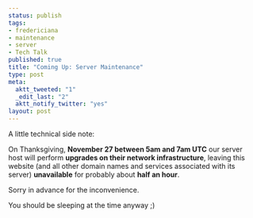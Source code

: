 ```yaml
--- 
status: publish
tags: 
- fredericiana
- maintenance
- server
- Tech Talk
published: true
title: "Coming Up: Server Maintenance"
type: post
meta: 
  aktt_tweeted: "1"
  _edit_last: "2"
  aktt_notify_twitter: "yes"
layout: post
---
```

A little technical side note:

On Thanksgiving, <strong>November 27 between 5am and 7am UTC</strong> our server host will perform <strong>upgrades on their network infrastructure</strong>, leaving this website (and all other domain names and services associated with its server) <strong>unavailable</strong> for probably about <strong>half an hour</strong>.

Sorry in advance for the inconvenience.

You should be sleeping at the time anyway ;)
